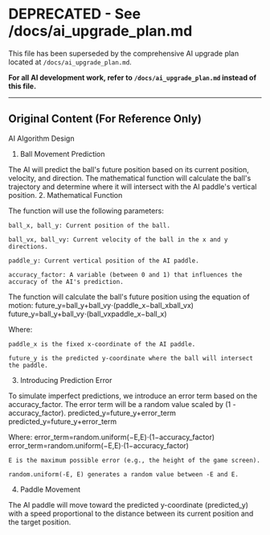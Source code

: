 # DEPRECATED - See /docs/ai_upgrade_plan.md

This file has been superseded by the comprehensive AI upgrade plan located at `/docs/ai_upgrade_plan.md`. 

**For all AI development work, refer to `/docs/ai_upgrade_plan.md` instead of this file.**

---

## Original Content (For Reference Only)

AI Algorithm Design

1. Ball Movement Prediction

The AI will predict the ball's future position based on its current position, velocity, and direction. The mathematical function will calculate the ball's trajectory and determine where it will intersect with the AI paddle's vertical position.
2. Mathematical Function

The function will use the following parameters:

    ball_x, ball_y: Current position of the ball.

    ball_vx, ball_vy: Current velocity of the ball in the x and y directions.

    paddle_y: Current vertical position of the AI paddle.

    accuracy_factor: A variable (between 0 and 1) that influences the accuracy of the AI's prediction.

The function will calculate the ball's future position using the equation of motion:
future_y=ball_y+ball_vy⋅(paddle_x−ball_xball_vx)
future_y=ball_y+ball_vy⋅(ball_vxpaddle_x−ball_x​)

Where:

    paddle_x is the fixed x-coordinate of the AI paddle.

    future_y is the predicted y-coordinate where the ball will intersect the paddle.

3. Introducing Prediction Error

To simulate imperfect predictions, we introduce an error term based on the accuracy_factor. The error term will be a random value scaled by (1 - accuracy_factor).
predicted_y=future_y+error_term
predicted_y=future_y+error_term

Where:
error_term=random.uniform(−E,E)⋅(1−accuracy_factor)
error_term=random.uniform(−E,E)⋅(1−accuracy_factor)

    E is the maximum possible error (e.g., the height of the game screen).

    random.uniform(-E, E) generates a random value between -E and E.

4. Paddle Movement

The AI paddle will move toward the predicted y-coordinate (predicted_y) with a speed proportional to the distance between its current position and the target position.